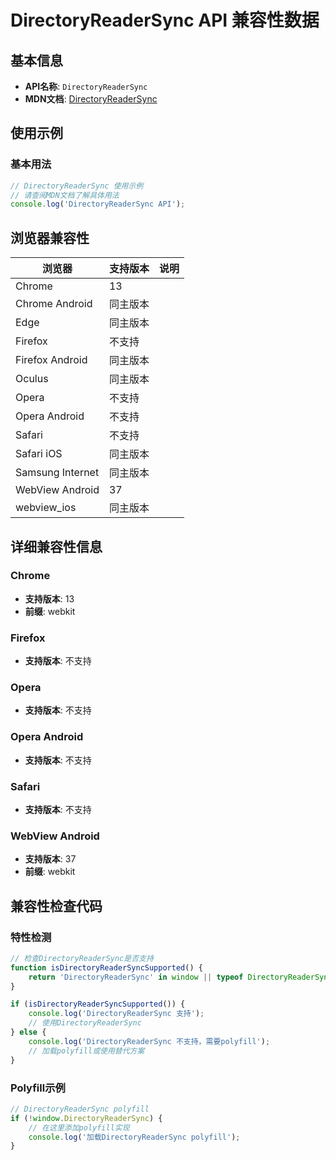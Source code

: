 # DirectoryReaderSync API 兼容性数据

## 基本信息

- **API名称**: `DirectoryReaderSync`
- **MDN文档**: [DirectoryReaderSync](https://developer.mozilla.org/docs/Web/API/DirectoryReaderSync)

## 使用示例

### 基本用法

```javascript
// DirectoryReaderSync 使用示例
// 请查阅MDN文档了解具体用法
console.log('DirectoryReaderSync API');
```

## 浏览器兼容性

| 浏览器 | 支持版本 | 说明 |
|--------|----------|------|
| Chrome | 13 |  |
| Chrome Android | 同主版本 |  |
| Edge | 同主版本 |  |
| Firefox | 不支持 |  |
| Firefox Android | 同主版本 |  |
| Oculus | 同主版本 |  |
| Opera | 不支持 |  |
| Opera Android | 不支持 |  |
| Safari | 不支持 |  |
| Safari iOS | 同主版本 |  |
| Samsung Internet | 同主版本 |  |
| WebView Android | 37 |  |
| webview_ios | 同主版本 |  |

## 详细兼容性信息

### Chrome

- **支持版本**: 13
- **前缀**: webkit

### Firefox

- **支持版本**: 不支持

### Opera

- **支持版本**: 不支持

### Opera Android

- **支持版本**: 不支持

### Safari

- **支持版本**: 不支持

### WebView Android

- **支持版本**: 37
- **前缀**: webkit

## 兼容性检查代码

### 特性检测

```javascript
// 检查DirectoryReaderSync是否支持
function isDirectoryReaderSyncSupported() {
    return 'DirectoryReaderSync' in window || typeof DirectoryReaderSync !== 'undefined';
}

if (isDirectoryReaderSyncSupported()) {
    console.log('DirectoryReaderSync 支持');
    // 使用DirectoryReaderSync
} else {
    console.log('DirectoryReaderSync 不支持，需要polyfill');
    // 加载polyfill或使用替代方案
}
```

### Polyfill示例

```javascript
// DirectoryReaderSync polyfill
if (!window.DirectoryReaderSync) {
    // 在这里添加polyfill实现
    console.log('加载DirectoryReaderSync polyfill');
}
```

